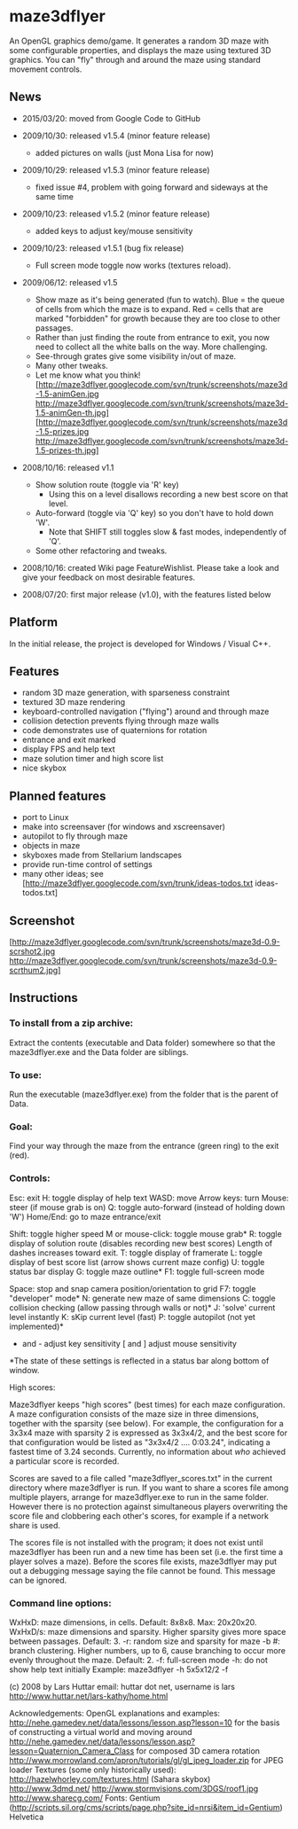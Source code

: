 # maze3dflyer

An OpenGL graphics demo/game. It generates a random 3D maze with some configurable properties, and displays the maze using textured 3D graphics.
You can "fly" through and around the maze using standard movement controls.

## News
* 2015/03/20: moved from Google Code to GitHub
* 2009/10/30: released v1.5.4 (minor feature release)
  * added pictures on walls (just Mona Lisa for now)
* 2009/10/29: released v1.5.3 (minor feature release)
  * fixed issue #4, problem with going forward and sideways at the same time
* 2009/10/23: released v1.5.2 (minor feature release)
  * added keys to adjust key/mouse sensitivity
* 2009/10/23: released v1.5.1 (bug fix release)
  * Full screen mode toggle now works (textures reload).
* 2009/06/12: released v1.5
  * Show maze as it's being generated (fun to watch). Blue = the queue of cells from which the maze is to expand. Red = cells that are marked "forbidden" for growth because they are too close to other passages.
  * Rather than just finding the route from entrance to exit, you now need to collect all the white balls on the way. More challenging.
  * See-through grates give some visibility in/out of maze.
  * Many other tweaks.
  * Let me know what you think!
[http://maze3dflyer.googlecode.com/svn/trunk/screenshots/maze3d-1.5-animGen.jpg http://maze3dflyer.googlecode.com/svn/trunk/screenshots/maze3d-1.5-animGen-th.jpg] [http://maze3dflyer.googlecode.com/svn/trunk/screenshots/maze3d-1.5-prizes.jpg http://maze3dflyer.googlecode.com/svn/trunk/screenshots/maze3d-1.5-prizes-th.jpg]

* 2008/10/16: released v1.1
  * Show solution route (toggle via 'R' key)
    * Using this on a level disallows recording a new best score on that level.
  * Auto-forward (toggle via 'Q' key) so you don't have to hold down 'W'.
    * Note that SHIFT still toggles slow & fast modes, independently of 'Q'.
  * Some other refactoring and tweaks.

* 2008/10/16: created Wiki page FeatureWishlist.
   Please take a look and give your feedback on most desirable features.

 * 2008/07/20: first major release (v1.0), with the features listed below
  
## Platform
In the initial release, the project is developed for Windows / Visual C++.

## Features
* random 3D maze generation, with sparseness constraint
* textured 3D maze rendering
* keyboard-controlled navigation ("flying") around and through maze
* collision detection prevents flying through maze walls
* code demonstrates use of quaternions for rotation
* entrance and exit marked
* display FPS and help text
* maze solution timer and high score list
* nice skybox

## Planned features
* port to Linux
* make into screensaver (for windows and xscreensaver)
* autopilot to fly through maze
* objects in maze
* skyboxes made from Stellarium landscapes
* provide run-time control of settings
* many other ideas; see [http://maze3dflyer.googlecode.com/svn/trunk/ideas-todos.txt ideas-todos.txt]

## Screenshot
[http://maze3dflyer.googlecode.com/svn/trunk/screenshots/maze3d-0.9-scrshot2.jpg http://maze3dflyer.googlecode.com/svn/trunk/screenshots/maze3d-0.9-scrthum2.jpg]


## Instructions

### To install from a zip archive:

Extract the contents (executable and Data folder) somewhere so that the maze3dflyer.exe and the Data folder are siblings.

### To use:

Run the executable (maze3dflyer.exe) from the folder that is the parent of Data.

### Goal:

Find your way through the maze from the entrance (green ring) to the exit (red).

### Controls:

Esc: exit
H: toggle display of help text
WASD: move
Arrow keys: turn
Mouse: steer (if mouse grab is on)
Q: toggle auto-forward (instead of holding down 'W')
Home/End: go to maze entrance/exit

Shift: toggle higher speed
M or mouse-click: toggle mouse grab*
R: toggle display of solution route (disables recording new best scores)
  Length of dashes increases toward exit.
T: toggle display of framerate
L: toggle display of best score list (arrow shows current maze config)
U: toggle status bar display
G: toggle maze outline*
F1: toggle full-screen mode

Space: stop and snap camera position/orientation to grid
F7: toggle "developer" mode*
N: generate new maze of same dimensions
C: toggle collision checking (allow passing through walls or not)*
J: 'solve' current level instantly
K: sKip current level (fast)
P: toggle autopilot (not yet implemented)*
+ and - adjust key sensitivity
[ and ] adjust mouse sensitivity

*The state of these settings is reflected in a status bar
along bottom of window.


High scores:

Maze3dflyer keeps "high scores" (best times) for each maze configuration. A maze configuration consists
of the maze size in three dimensions, together with the sparsity (see below). For example, the configuration
for a 3x3x4 maze with sparsity 2 is expressed as 3x3x4/2, and the best score for that configuration would
be listed as "3x3x4/2 .... 0:03.24", indicating a fastest time of 3.24 seconds.
Currently, no information about *who* achieved a particular score is recorded.

Scores are saved to a file called "maze3dflyer_scores.txt" in the current directory where maze3dflyer is run.
If you want to share a scores file among multiple players, arrange for maze3dflyer.exe to run in the same folder.
However there is no protection against simultaneous players overwriting the score file and clobbering each other's scores,
for example if a network share is used.

The scores file is not installed with the program; it does not exist until maze3dflyer has been run and a new time
has been set (i.e. the first time a player solves a maze). Before the scores file exists, maze3dflyer may put
out a debugging message saying the file cannot be found. This message can be ignored.


### Command line options:

WxHxD: maze dimensions, in cells. Default: 8x8x8. Max: 20x20x20.
WxHxD/s: maze dimensions and sparsity. Higher sparsity gives more space between passages. Default: 3.
-r: random size and sparsity for maze
-b #: branch clustering. Higher numbers, up to 6, cause branching to occur more evenly throughout the maze. Default: 2.
-f: full-screen mode
-h: do not show help text initially
Example: maze3dflyer -h 5x5x12/2 -f

(c) 2008 by Lars Huttar
email: huttar dot net, username is lars
http://www.huttar.net/lars-kathy/home.html

Acknowledgements:
OpenGL explanations and examples:
http://nehe.gamedev.net/data/lessons/lesson.asp?lesson=10 for the basis of constructing a virtual world and moving around
http://nehe.gamedev.net/data/lessons/lesson.asp?lesson=Quaternion_Camera_Class for composed 3D camera rotation
http://www.morrowland.com/apron/tutorials/gl/gl_jpeg_loader.zip for JPEG loader
Textures (some only historically used):
http://hazelwhorley.com/textures.html (Sahara skybox)
http://www.3dmd.net/
http://www.stormvisions.com/3DGS/roof1.jpg
http://www.sharecg.com/
Fonts:
Gentium (http://scripts.sil.org/cms/scripts/page.php?site_id=nrsi&item_id=Gentium)
Helvetica
